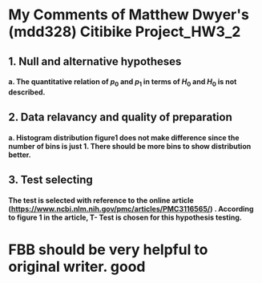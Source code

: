 # My Comments of Matthew Dwyer's (mdd328) Citibike Project_HW3_2
## 1. Null and alternative hypotheses 
#### a. The quantitative relation of $p_0$ and $p_1$ in terms of $H_0$ and $H_0$ is not described.
## 2. Data relavancy and quality of preparation
#### a. Histogram distribution figure1 does not make difference since the number of bins is just 1. There should be more bins to show distribution better.
## 3. Test selecting
#### The test is selected with reference to the online article (https://www.ncbi.nlm.nih.gov/pmc/articles/PMC3116565/) .  According to figure 1 in the article, T- Test is chosen for this hypothesis testing. 

# FBB should be very helpful to original writer. good
